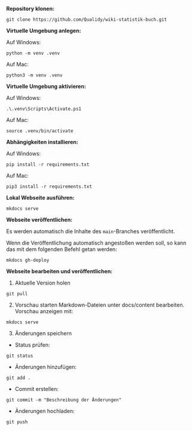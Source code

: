 **Repository klonen:**

```commandline
git clone https://github.com/Qualidy/wiki-statistik-buch.git
```

**Virtuelle Umgebung anlegen:**

Auf Windows:

```commandline
python -m venv .venv
```

Auf Mac:

```commandline
python3 -m venv .venv
```

**Virtuelle Umgebung aktivieren:**

Auf Windows:

```commandline
.\.venv\Scripts\Activate.ps1
```

Auf Mac:

```commandline
source .venv/bin/activate
```

**Abhängigkeiten installieren:**

Auf Windows:

```commandline
pip install -r requirements.txt
```

Auf Mac:

```commandline
pip3 install -r requirements.txt
```

**Lokal Webseite ausführen:**

```commandline
mkdocs serve
```

**Webseite veröffentlichen:**

Es werden automatisch die Inhalte des `main`-Branches veröffentlicht.

Wenn die Veröffentlichung automatisch angestoßen werden soll, so kann das mit dem folgenden Befehl getan werden:

```commandline
mkdocs gh-deploy
```

**Webseite bearbeiten und veröffentlichen:**

1. Aktuelle Version holen
```commandline
git pull
```
2. Vorschau starten
Markdown-Dateien unter docs/content bearbeiten. 
Vorschau anzeigen mit:

```commandline
mkdocs serve
```

3. Änderungen speichern
- Status prüfen:

```commandline
git status
```

- Änderungen hinzufügen:

```commandline
git add .
```

- Commit erstellen:

```commandline
git commit -m "Beschreibung der Änderungen"
```

- Änderungen hochladen:

```commandline
git push
```
